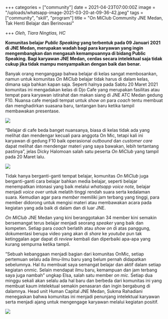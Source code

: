 +++
categories = ["community"]
date = 2021-04-23T07:00:00Z
image = "/uploads/whatsapp-image-2021-03-20-at-09-36-42.jpeg"
tags = ["community", "skill", "program"]
title = "On MiClub Community JNE Medan, Tak Henti Belajar dan Berinovasi"

+++
_Oleh, Tiara Ningtias, HC_

**Komunitas belajar _Public Speaking_ yang terbentuk pada 09 Januari 2021 di JNE Medan, merupakan wadah bagi para karyawan yang ingin mengembangkan dan mengasah kemampuannya di bidang Public Speaking. Bagi karyawan JNE Medan, cerdas secara intelektual saja tidak cukup jika tidak mampu menyampaikan dengan baik dan benar.**

Banyak orang menganggap bahwa belajar di kelas sangat membosankan, namun untuk komunitas _On MiClub_ belajar tidak harus di dalam kelas, dimana saja bahkan kapan saja. Seperti halnya pada Sabtu 20 Maret 2021 komunitas ini mengadakan kelas di Djo Cafe yang merupakan fasilitas atau tempat para karyawan istirahat dan makan siang di JNE ATC Medan gedung F10. Nuansa cafe menjadi tempat untuk _show on_ para _coach_ tentu membuat dan menghadirkan suasana baru, tantangan baru ketika tampil membawakan presentase.

![](/uploads/whatsapp-image-2021-03-19-at-18-13-22.jpeg)

“Belajar di cafe beda banget nuansanya, biasa di kelas tidak ada yang melihat dan mendengar kecuali para anggota On Mic, tetapi kali ini karyawan di gedung F10 baik operasional _outbound_ dan _customer care_ dapat melihat dan mendengar materi yang saya bawakan, lebih tertantang pastinya”, jelas Dicky Halomoan salah satu peserta _On MiClub_ yang tampil pada 20 Maret lalu.

![](/uploads/whatsapp-image-2021-03-20-at-08-02-22.jpeg)

Tidak hanya berganti-ganti tempat belajar, komunitas _On MiClub_ juga berganti-ganti cara belajar bahkan media belajar, seperti belajar menempatkan intonasi yang baik melalui _whatsapp voice note,_ belajar menjadi _voice over_ untuk melatih tinggi rendah suara serta kedalaman suara. Kemudian agar para _member_ memiliki jam terbang yang tinggi, para member didorong untuk mengisi materi atau membawakan acara pada kegiatan yang ada baik di dalam dan di luar JNE.

_On MiClub_ JNE Medan yang kini beranggotakan 34 member kini semakin bersemangat terus belajar menjadi seorang _speaker_ yang baik dan kompeten. Setiap para _coach_ berlatih atau _show on_ di atas panggung, dokumentasi berupa video yang akan di _share_ ke _youtube_ pun tak ketinggalan agar dapat di _review_ kembali dan diperbaiki apa-apa yang kurang sempurna ketika tampil.

“Sebuah kebanggaan menjadi bagian dari komunitas OnMic, setiap pertemuan selalu ada ilmu-ilmu baru yang belum pernah didapatkan sebelumnya. Hal itu membuat saya semangat belajar dan aktif dalam setiap kegiatan onmic. Selain mendapat ilmu baru, kemampuan dan jam terbang saya juga nambah” ungkap Elsa, salah satu member _on mic_. Setiap dua minggu sekali akan selalu ada hal baru dan berbeda dari komunitas ini yang membuat kaum intelektual semakin penasaran dan ingin bergabung di dalamnya. Head unit Human Capital JNE Medan, Sukma Rahadiani menegaskan bahwa komunitas ini menjadi penunjang intelektual karyawan serta menjadi ajang untuk mengengage karyawan melalui kegiatan positif.

![](/uploads/whatsapp-image-2021-03-20-at-08-02-24.jpeg)